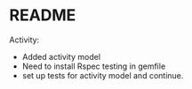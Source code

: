# README

Activity:
 - Added activity model
 - Need to install Rspec testing in gemfile
 - set up tests for activity model and continue.

